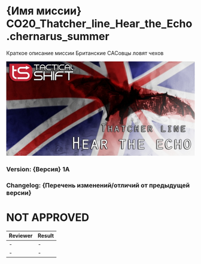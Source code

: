 # {Имя миссии}				CO20_Thatcher_line_Hear_the_Echo.chernarus_summer
Краткое описание миссии			Британские САСовцы ловят чехов

<img src='https://github.com/rempopo/CO20_Thatcher_line_Hear_the_Echo.chernarus_summer/blob/main/overview.jpg' />		

### Version: {Версия}			1A

### Changelog: {Перечень изменений/отличий от предыдущей версии}


# NOT APPROVED
| Reviewer | Result |
| ------------ | ------------- |
| - | - |
| - | - |
